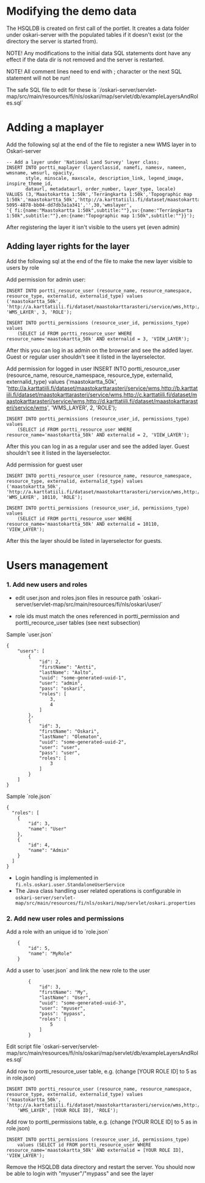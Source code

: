 # Modifying the demo data

The HSQLDB is created on first call of the portlet. It creates a data folder under oskari-server with the populated tables if it doesn't exist
(or the directory the server is started from).

NOTE! Any modifications to the initial data SQL statements dont have any effect if the data dir is not
removed and the server is restarted.

NOTE! All comment lines need to end with ; character or the next SQL statement will not be run!

The safe SQL file to edit for these is ´/oskari-server/servlet-map/src/main/resources/fi/nls/oskari/map/servlet/db/exampleLayersAndRoles.sql´

# Adding a maplayer

Add the following sql at the end of the file to register a new WMS layer in to Oskari-server

    -- Add a layer under 'National Land Survey' layer class;
    INSERT INTO portti_maplayer (layerclassid, namefi, namesv, nameen, wmsname, wmsurl, opacity,
           style, minscale, maxscale, description_link, legend_image, inspire_theme_id,
           dataurl, metadataurl, order_number, layer_type, locale)
    VALUES (3,'Maastokartta 1:50k','Terrängkarta 1:50k','Topographic map 1:50k','maastokartta_50k','http://a.karttatiili.fi/dataset/maastokarttarasteri/service/wms,http://b.karttatiili.fi/dataset/maastokarttarasteri/service/wms,http://c.karttatiili.fi/dataset/maastokarttarasteri/service/wms,http://d.karttatiili.fi/dataset/maastokarttarasteri/service/wms',40,'',54000,26000,'','',2,'c22da116-5095-4878-bb04-dd7db3a1a341','',30,'wmslayer',
    '{ fi:{name:"Maastokartta 1:50k",subtitle:""},sv:{name:"Terrängkarta 1:50k",subtitle:""},en:{name:"Topographic map 1:50k",subtitle:""}}');

After registering the layer it isn't visible to the users yet (even admin)

## Adding layer rights for the layer

Add the following sql at the end of the file to make the new layer visible to users by role

Add permission for admin user:

    INSERT INTO portti_resource_user (resource_name, resource_namespace, resource_type, externalid, externalid_type) values
    ('maastokartta_50k', 'http://a.karttatiili.fi/dataset/maastokarttarasteri/service/wms,http://b.karttatiili.fi/dataset/maastokarttarasteri/service/wms,http://c.karttatiili.fi/dataset/maastokarttarasteri/service/wms,http://d.karttatiili.fi/dataset/maastokarttarasteri/service/wms',
    'WMS_LAYER', 3, 'ROLE');

    INSERT INTO portti_permissions (resource_user_id, permissions_type) values
        (SELECT id FROM portti_resource_user WHERE resource_name='maastokartta_50k' AND externalid = 3, 'VIEW_LAYER');

After this you can log in as admin on the browser and see the added layer. Guest or regular user shouldn't see it listed in the layerselector.

Add permission for logged in user
    INSERT INTO portti_resource_user (resource_name, resource_namespace, resource_type, externalid, externalid_type) values
    ('maastokartta_50k', 'http://a.karttatiili.fi/dataset/maastokarttarasteri/service/wms,http://b.karttatiili.fi/dataset/maastokarttarasteri/service/wms,http://c.karttatiili.fi/dataset/maastokarttarasteri/service/wms,http://d.karttatiili.fi/dataset/maastokarttarasteri/service/wms',
    'WMS_LAYER', 2, 'ROLE');

    INSERT INTO portti_permissions (resource_user_id, permissions_type) values
        (SELECT id FROM portti_resource_user WHERE resource_name='maastokartta_50k' AND externalid = 2, 'VIEW_LAYER');

After this you can log in as a regular user and see the added layer. Guest shouldn't see it listed in the layerselector.

Add permission for guest user

    INSERT INTO portti_resource_user (resource_name, resource_namespace, resource_type, externalid, externalid_type) values
    ('maastokartta_50k', 'http://a.karttatiili.fi/dataset/maastokarttarasteri/service/wms,http://b.karttatiili.fi/dataset/maastokarttarasteri/service/wms,http://c.karttatiili.fi/dataset/maastokarttarasteri/service/wms,http://d.karttatiili.fi/dataset/maastokarttarasteri/service/wms',
    'WMS_LAYER', 10110, 'ROLE');

    INSERT INTO portti_permissions (resource_user_id, permissions_type) values
        (SELECT id FROM portti_resource_user WHERE resource_name='maastokartta_50k' AND externalid = 10110, 'VIEW_LAYER');

After this the layer should be listed in layerselector for guests.

# Users management

### 1. Add new users and roles

* edit user.json and roles.json files in resource path ´oskari-server/servlet-map/src/main/resources/fi/nls/oskari/user/´

* role ids must match the ones referenced in portti_permission and portti_recource_user tables (see next subsection)

Sample ´user.json´

    {
        "users": [
            {
                "id": 2,
                "firstName": "Antti",
                "lastName": "Aalto",
                "uuid": "some-generated-uuid-1",
                "user": "admin",
                "pass": "oskari",
                "roles": [
                    3,
                    4
                ]
            },
            {
                "id": 3,
                "firstName": "Oskari",
                "lastName": "Olematon",
                "uuid": "some-generated-uuid-2",
                "user": "user",
                "pass": "user",
                "roles": [
                    3
                ]
            }
        ]
    }

Sample ´role.json´

    {
      "roles": [
        {
            "id": 3,
            "name": "User"
        },
        {
            "id": 4,
            "name": "Admin"
        }
      ]
    }

* Login handling is implemented in `fi.nls.oskari.user.StandaloneUserService`
* The Java class handling user related operations is configurable in `oskari-server/servlet-map/src/main/resources/fi/nls/oskari/map/servlet/oskari.properties`

### 2. Add new user roles and permissions

Add a role with an unique id to ´role.json´

        {
            "id": 5,
            "name": "MyRole"
        }

Add a user to ´user.json´ and link the new role to the user

            {
                "id": 3,
                "firstName": "My",
                "lastName": "User",
                "uuid": "some-generated-uuid-3",
                "user": "myuser",
                "pass": "mypass",
                "roles": [
                    5
                ]
            }


Edit script file ´oskari-server/servlet-map/src/main/resources/fi/nls/oskari/map/servlet/db/exampleLayersAndRoles.sql´

Add row to portti_resource_user table, e.g. (change [YOUR ROLE ID] to 5 as in role.json)

    INSERT INTO portti_resource_user (resource_name, resource_namespace, resource_type, externalid, externalid_type) values
    ('maastokartta_50k', 'http://a.karttatiili.fi/dataset/maastokarttarasteri/service/wms,http://b.karttatiili.fi/dataset/maastokarttarasteri/service/wms,http://c.karttatiili.fi/dataset/maastokarttarasteri/service/wms,http://d.karttatiili.fi/dataset/maastokarttarasteri/service/wms',
        'WMS_LAYER', [YOUR ROLE ID], 'ROLE');


Add row to portti_permissions table, e.g. (change [YOUR ROLE ID] to 5 as in role.json)

    INSERT INTO portti_permissions (resource_user_id, permissions_type)
        values (SELECT id FROM portti_resource_user WHERE resource_name='maastokartta_50k' AND externalid = [YOUR ROLE ID], 'VIEW_LAYER');

Remove the HSQLDB data directory and restart the server. You should now be able to login with "myuser"/"mypass" and see the layer
